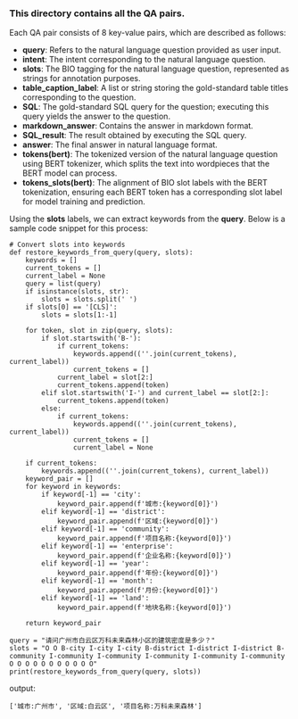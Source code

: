 ### This directory contains all the QA pairs.

Each QA pair consists of 8 key-value pairs, which are described as follows:  
- **query**: Refers to the natural language question provided as user input.  
- **intent**: The intent corresponding to the natural language question.  
- **slots**: The BIO tagging for the natural language question, represented as strings for annotation purposes.  
- **table_caption_label**: A list or string storing the gold-standard table titles corresponding to the question.  
- **SQL**: The gold-standard SQL query for the question; executing this query yields the answer to the question.  
- **markdown_answer**: Contains the answer in markdown format.  
- **SQL_result**: The result obtained by executing the SQL query.  
- **answer**: The final answer in natural language format.
- **tokens(bert)**: The tokenized version of the natural language question using BERT tokenizer, which splits the text into wordpieces that the BERT model can process.
- **tokens_slots(bert)**: The alignment of BIO slot labels with the BERT tokenization, ensuring each BERT token has a corresponding slot label for model training and prediction.

Using the **slots** labels, we can extract keywords from the **query**. Below is a sample code snippet for this process:
```
# Convert slots into keywords
def restore_keywords_from_query(query, slots):
    keywords = []
    current_tokens = []
    current_label = None
    query = list(query)
    if isinstance(slots, str):
        slots = slots.split(' ')
    if slots[0] == '[CLS]':
        slots = slots[1:-1]

    for token, slot in zip(query, slots):
        if slot.startswith('B-'):
            if current_tokens:
                keywords.append((''.join(current_tokens), current_label))
                current_tokens = []
            current_label = slot[2:]
            current_tokens.append(token)
        elif slot.startswith('I-') and current_label == slot[2:]:
            current_tokens.append(token)
        else:
            if current_tokens:
                keywords.append((''.join(current_tokens), current_label))
                current_tokens = []
                current_label = None

    if current_tokens:
        keywords.append((''.join(current_tokens), current_label))
    keyword_pair = []
    for keyword in keywords:
        if keyword[-1] == 'city':
            keyword_pair.append(f'城市:{keyword[0]}')
        elif keyword[-1] == 'district':
            keyword_pair.append(f'区域:{keyword[0]}')
        elif keyword[-1] == 'community':
            keyword_pair.append(f'项目名称:{keyword[0]}')
        elif keyword[-1] == 'enterprise':
            keyword_pair.append(f'企业名称:{keyword[0]}')
        elif keyword[-1] == 'year':
            keyword_pair.append(f'年份:{keyword[0]}')
        elif keyword[-1] == 'month':
            keyword_pair.append(f'月份:{keyword[0]}')
        elif keyword[-1] == 'land':
            keyword_pair.append(f'地块名称:{keyword[0]}')

    return keyword_pair

query = "请问广州市白云区万科未来森林小区的建筑密度是多少？"
slots = "O O B-city I-city I-city B-district I-district I-district B-community I-community I-community I-community I-community I-community O O O O O O O O O O O"
print(restore_keywords_from_query(query, slots))
```
output:
```
['城市:广州市', '区域:白云区', '项目名称:万科未来森林']
```

